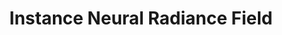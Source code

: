 ---
title: "Instance Neural Radiance Field"
collection: publications
permalink: /publication/2023-03-instance_nerf
excerpt: 'We propose the first significant object detection framework, NeRF-RPN, which directly operates on NeRF. Given a pre-trained NeRF model, NeRF-RPN aims to detect all bounding boxes of objects in a scene, without rendering the NeRF at any viewpoint.'
year: 2023
venue: Preprint
paperurl: 'https://arxiv.org/abs/2304.04395'
imgurl: 'teaser-instance_nerf.gif'
show: true
authors:
  - name: Benran Hu
    link: https://zymk9.github.io
    star: true
  - name: Junkai Huang
    link: 
    star: true
  - name: Yichen Liu
    link: https://github.com/lyclyc52
    star: true
  - name: Yu-Wing Tai
    link: https://yuwingtai.github.io
  - name: Chi-Keung Tang
    link: https://cse.hkust.edu.hk/~cktang/bio.html
links:
  - name: paper
    link: https://arxiv.org/pdf/2304.04395.pdf
  - name: video
    link: https://www.youtube.com/watch?v=wW9Bme73coI
---